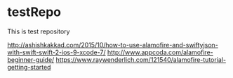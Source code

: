 # testRepo
This is test repository

http://ashishkakkad.com/2015/10/how-to-use-alamofire-and-swiftyjson-with-swift-swift-2-ios-9-xcode-7/
http://www.appcoda.com/alamofire-beginner-guide/
https://www.raywenderlich.com/121540/alamofire-tutorial-getting-started
